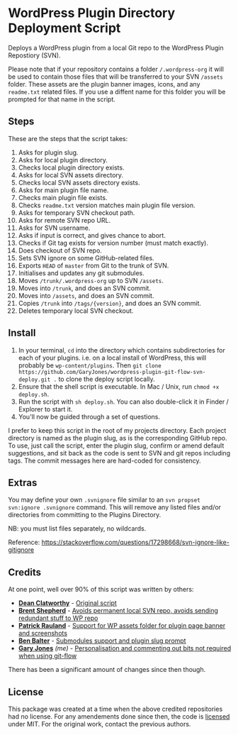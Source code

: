 # WordPress Plugin Directory Deployment Script

Deploys a WordPress plugin from a local Git repo to the WordPress Plugin Repostiory (SVN).

Please note that if your repository contains a folder `/.wordpress-org` it will be used to contain those files that will be transferred to your SVN `/assets` folder. These assets are the plugin banner images, icons, and any `readme.txt` related files. If you use a diffent name for this folder you will be prompted for that name in the script.

## Steps

These are the steps that the script takes:

 1. Asks for plugin slug.
 2. Asks for local plugin directory.
 3. Checks local plugin directory exists.
 4. Asks for local SVN assets directory.
 5. Checks local SVN assets directory exists.
 6. Asks for main plugin file name.
 7. Checks main plugin file exists.
 8. Checks `readme.txt` version matches main plugin file version.
 9. Asks for temporary SVN checkout path.
 10. Asks for remote SVN repo URL.
 11. Asks for SVN username.
 12. Asks if input is correct, and gives chance to abort.
 13. Checks if Git tag exists for version number (must match exactly).
 14. Does checkout of SVN repo.
 15. Sets SVN ignore on some GitHub-related files.
 16. Exports `HEAD` of `master` from Git to the trunk of SVN.
 17. Initialises and updates any git submodules.
 18. Moves `/trunk/.wordpress-org` up to SVN `/assets`.
 19. Moves into `/trunk`, and does an SVN commit.
 20. Moves into `/assets`, and does an SVN commit.
 21. Copies `/trunk` into `/tags/{version}`, and does an SVN commit.
 22. Deletes temporary local SVN checkout.

## Install

1. In your terminal, `cd` into the directory which contains subdirectories for each of your plugins. i.e. on a local install of WordPress, this will probably be `wp-content/plugins`. Then `git clone https://github.com/GaryJones/wordpress-plugin-git-flow-svn-deploy.git .` to clone the deploy script locally.
2. Ensure that the shell script is executable. In Mac / Unix, run `chmod +x deploy.sh`.
3. Run the script with `sh deploy.sh`. You can also double-click it in Finder / Explorer to start it.
4. You'll now be guided through a set of questions.

I prefer to keep this script in the root of my projects directory. Each project directory is named as the plugin slug, as is the corresponding GitHub repo. To use, just call the script, enter the plugin slug, confirm or amend default suggestions, and sit back as the code is sent to SVN and git repos including tags. The commit messages here are hard-coded for consistency.

## Extras

You may define your own `.svnignore` file similar to an `svn propset svn:ignore .svnignore` command. This will remove any listed files and/or directories from committing to the Plugins Directory.

NB: you must list files separately, no wildcards.

Reference: https://stackoverflow.com/questions/17298668/svn-ignore-like-gitignore

## Credits

At one point, well over 90% of this script was written by others:

 - **[Dean Clatworthy](https://twitter.com/deanclatworthy)** - [Original script](https://github.com/deanc/wordpress-plugin-git-svn)
 - **[Brent Shepherd](https://twitter.com/thenbrent)** - [Avoids permanent local SVN repo, avoids sending redundant stuff to WP repo](http://thereforei.am/2011/04/21/git-to-svn-automated-wordpress-plugin-deployment/)
 - **[Patrick Rauland](https://twitter.com/BFTrick)** - [Support for WP assets folder for plugin page banner and screenshots](https://github.com/BFTrick/jotform-integration/blob/master/deploy.sh)
 - **[Ben Balter](https://twitter.com/benbalter)** - [Submodules support and plugin slug prompt](https://github.com/benbalter/Github-to-WordPress-Plugin-Directory-Deployment-Script/)
 - **[Gary Jones](https://twitter.com/GaryJ)** *(me)* - [Personalisation and commenting out bits not required when using git-flow](https://github.com/GaryJones/wordpress-plugin-git-flow-svn-deploy)

 There has been a significant amount of changes since then though.


## License

This package was created at a time when the above credited repositories had no license. For any amendements done since then, the code is [licensed](LICENSE.md) under MIT. For the original work, contact the previous authors.
